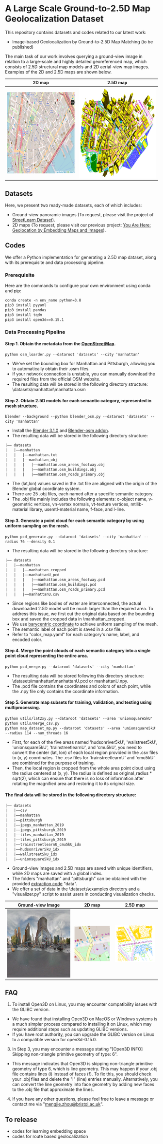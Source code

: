 # A Large Scale Ground-to-2.5D Map Geolocalization Dataset
This repository contains datasets and codes related to our latest work:
- Image-based Geolocalization by Ground-to-2.5D Map Matching (to be published)

The main task of our work involves querying a ground-view image in relation to a large-scale and highly detailed georeferenced map, which consists of 2.5D structural map models and 2D aerial-view map images. Examples of the 2D and 2.5D maps are shown below.

2D map            |  2.5D map
:----------------:|:-------------------------:
<img src="datasets/examples/2Dmap.png" width="435" height="267">  |  <img src="datasets/examples/2_5Dmap.png" width="500" height="300">



## Datasets
Here, we present two ready-made datasets, each of which includes:
- Ground-view panoramic images (To request, please visit the project of [StreetLearn Dataset](https://sites.google.com/view/streetlearn/dataset "StreetLearn Dataset")). 
- 2D maps (To request, please visit our previous project: [You Are Here: Geolocation by Embedding Maps and Images](https://github.com/ZhouMengjie/Image-Map-Embeddings "You Are Here: Geolocation by Embedding Maps and Images")).


## Codes
We offer a Python implementation for generating a 2.5D map dataset, along with its prerequisite and data processing pipeline.

### Prerequisite
Here are the commands to configure your own environment using conda and pip:
```
conda create -n env_name python=3.8
pip3 install pyyaml
pip3 install pandas
pip3 install tqdm
pip3 install open3d==0.15.1 
```

### Data Processing Pipeline
#### Step 1. Obtain the metadata from the [OpenStreetMap](https://www.openstreetmap.org "OpenStreetMap").

```
python osm_loarder.py --dataroot 'datasets' --city 'manhattan'
```
- We've set the bounding box for Manhattan and Pittsburgh, allowing you to automatically obtain their .osm files.
- If your network connection is unstable, you can manually download the required files from the official OSM website.
- The resulting data will be stored in the following directory structure: \datasets\manhattan\manhattan.osm

#### Step 2. Obtain 2.5D models for each semantic category, represented in mesh structure.
```
blender --background --python blender_osm.py --dataroot 'datasets' --city 'manhattan'
```
- Install the [Blender 3.1.0](https://www.blender.org "Blender 3.1.0") and [Blender-osm addon](https://github.com/vvoovv/blender-osm/wiki/Documentation "blender-osm addon").
- The resulting data will be stored in the following directory structure: 
```
|–– datasets
|   |––manhattan
|   |   |––manhattan.txt
|   |   |––manhattan_obj
|   |   |   |––manhattan.osm_areas_footway.obj
|   |   |   |––manhattan.osm_buildings.obj
|   |   |   |––manhattan.osm_roads_primary.obj
```
- The (lat,lon) values saved in the .txt file are aligned with the origin of the Blender global coordinate system.
- There are 25 .obj files, each named after a specific semantic category.
- The .obj file mainly includes the following elements: o-object name, v-geometric vertices, vn-vertex normals, vt-texture vertices, mtllib-material library, usemtl-material name, f-face, and l-line.

#### Step 3. Generate a point cloud for each semantic category by using uniform sampling on the mesh.
```
python pcd_generate.py --dataroot 'datasets' --city 'manhattan' --radius 76 --density 0.1
```
- The resulting data will be stored in the following directory structure: 
```
|–– datasets
|   |––manhattan
|   |   |––manhattan_cropped
|   |   |––manhattanU_pcd
|   |   |   |––manhattan.osm_areas_footway.pcd
|   |   |   |––manhattan.osm_buildings.pcd
|   |   |   |––manhattan.osm_roads_primary.pcd
|   |   |––manhattanU.csv
```
- Since regions like bodies of water are interconnected, the actual downloaded 2.5D model will be much larger than the required area. To address this issue, we first cut the original data based on the bounding box and saved the cropped data in \manhattan_cropped.
- We use [barycentric coordinate](https://chrischoy.github.io/research/barycentric-coordinate-for-mesh-sampling/ "barycentric coordinate") to achieve uniform sampling of the mesh.
- The semantic label of each point is saved in a .csv file.
- Refer to "color_map.yaml" for each category's name, label, and encoded color.

#### Step 4. Merge the point clouds of each semantic category into a single point cloud representing the entire area.
```
python pcd_merge.py --dataroot 'datasets' --city 'manhattan'
```
- The resulting data will be stored following this directory structure: \datasets\manhattan\manhattanU.pcd or manhattanU.npy.
- The .pcd file contains the coordinates and colors of each point, while the .npy file only contains the coordinate information.

#### Step 5. Generate map subsets for training, validation, and testing using multiprocessing.
```
python utils/lat2xy.py --dataroot 'datasets' --area 'unionsquare5kU'
python utils/merge_csv.py
python map_dataset_mp.py --dataroot 'datasets' --area 'unionsquare5kU' --radius 114 --num_threads 16
```
- First, for each of the five areas named 'hudsonriver5kU', 'wallstreet5kU', 'unionsquare5kU', 'trainstreetlearnU', and 'cmu5kU', you need to convert the center (lat, lon) of each local region provided in the .csv files to (x, y) coordinates. The .csv files for 'trainstreetlearnU' and 'cmu5kU' are combined for the purpose of training.
- Then, the local region is cropped from the whole area point cloud using the radius centered at (x, y). The radius is defined as original_radius * sqrt(2), which can ensure that there is no loss of information after rotating the magnified area and restoring it to its original size.

#### The final data will be stored in the following directory structure:
```
|–– datasets
|   |––csv
|   |––manhattan
|   |––pittsburgh
|   |––jpegs_manhattan_2019
|   |––jpegs_pittsburgh_2019
|   |––tiles_manhattan_2019
|   |––tiles_pittsburgh_2019
|   |––trainstreetlearnU_cmu5kU_idx
|   |––hudsonriver5kU_idx
|   |––wallstreet5kU_idx
|   |––unionsquare5kU_idx
```
- Ground-view images and 2.5D maps are saved with unique identifiers, while 2D maps are saved with a global index.
- The folders "manhattan" and "pittsburgh" can be obtained with the provided [extraction code](https://pan.baidu.com/s/1XTy4qbMVDXHIjPJi2JZVqw "extraction code") "data".
- We offer a set of data in the \datasets\examples directory and a "visualizer.py" script to assist users in conducting visualization checks.

Ground-view Image                       |  2D map                | 2.5D map         
:-------------------------:|:-------------------------:|:-------------------------:
<img src="datasets/examples/_dlEF8O77LTsFm2G9m7EiA.jpg" width="448" height="224">  |  <img src="datasets/examples/46265.png" > | <img src="datasets/examples/map1.png" width="95%" height="auto">


## FAQ
1. To install Open3D on Linux, you may encounter compatibility issues with the GLIBC version.
- We have found that installing Open3D on MacOS or Windows systems is a much simpler process compared to installing it on Linux, which may require additional steps such as updating GLIBC versions.
- If you have root authority, you can upgrade the GLIBC version on Linux to a compatible version for open3d-0.15.0. 
3. In Step 3, you may encounter a message stating "[Open3D INFO] Skipping non-triangle primitive geometry of type: 6".
- This message indicates that Open3D is skipping non-triangle primitive geometry of type 6, which is line geometry. This may happen if your .obj file contains lines (l) instead of faces (f). To fix this, you should check your .obj files and delete the "l" (line) entries manually. Alternatively, you can convert the line geometry into face geometry by adding new faces to the .obj file that approximate the lines.
4. If you have any other questions, please feel free to leave a message or contact me via "mengjie.zhou@bristol.ac.uk".


## To release
- codes for learning embedding space
- codes for route based geolocalization
